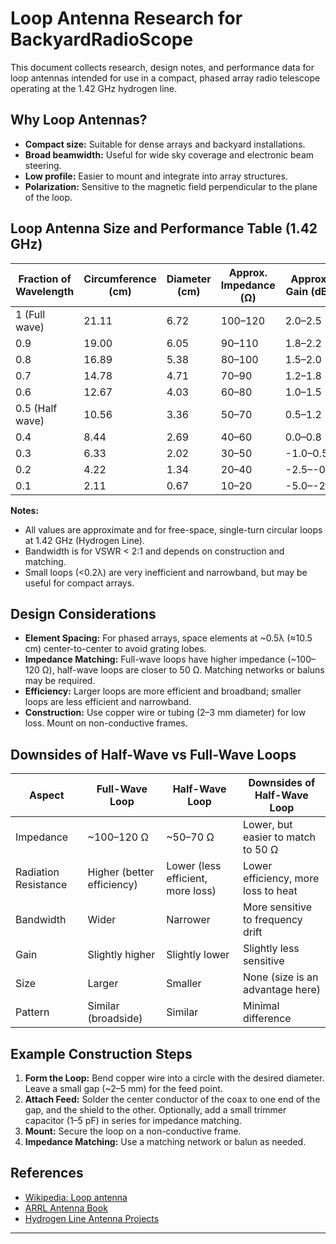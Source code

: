 # Loop Antenna Research for BackyardRadioScope

This document collects research, design notes, and performance data for loop antennas intended for use in a compact, phased array radio telescope operating at the 1.42 GHz hydrogen line.

## Why Loop Antennas?

- **Compact size:** Suitable for dense arrays and backyard installations.
- **Broad beamwidth:** Useful for wide sky coverage and electronic beam steering.
- **Low profile:** Easier to mount and integrate into array structures.
- **Polarization:** Sensitive to the magnetic field perpendicular to the plane of the loop.

## Loop Antenna Size and Performance Table (1.42 GHz)

| Fraction of Wavelength | Circumference (cm) | Diameter (cm) | Approx. Impedance (Ω) | Approx. Gain (dBi) | Efficiency (%) | Bandwidth (MHz) |
|-----------------------|--------------------|---------------|-----------------------|--------------------|----------------|-----------------|
| 1 (Full wave)         | 21.11              | 6.72          | 100–120               | 2.0–2.5            | 90–95          | 110–140         |
| 0.9                   | 19.00              | 6.05          | 90–110                | 1.8–2.2            | 85–90          | 90–120          |
| 0.8                   | 16.89              | 5.38          | 80–100                | 1.5–2.0            | 80–85          | 70–100          |
| 0.7                   | 14.78              | 4.71          | 70–90                 | 1.2–1.8            | 75–80          | 55–80           |
| 0.6                   | 12.67              | 4.03          | 60–80                 | 1.0–1.5            | 65–75          | 40–60           |
| 0.5 (Half wave)       | 10.56              | 3.36          | 50–70                 | 0.5–1.2            | 50–65          | 25–40           |
| 0.4                   | 8.44               | 2.69          | 40–60                 | 0.0–0.8            | 35–50          | 10–20           |
| 0.3                   | 6.33               | 2.02          | 30–50                 | -1.0–0.5           | 20–35          | 3–8             |
| 0.2                   | 4.22               | 1.34          | 20–40                 | -2.5–-0.5          | 10–20          | 1–2             |
| 0.1                   | 2.11               | 0.67          | 10–20                 | -5.0–-2.0          | <10            | <1              |

**Notes:**
- All values are approximate and for free-space, single-turn circular loops at 1.42 GHz (Hydrogen Line).
- Bandwidth is for VSWR < 2:1 and depends on construction and matching.
- Small loops (<0.2λ) are very inefficient and narrowband, but may be useful for compact arrays.

## Design Considerations

- **Element Spacing:** For phased arrays, space elements at ~0.5λ (≈10.5 cm) center-to-center to avoid grating lobes.
- **Impedance Matching:** Full-wave loops have higher impedance (~100–120 Ω), half-wave loops are closer to 50 Ω. Matching networks or baluns may be required.
- **Efficiency:** Larger loops are more efficient and broadband; smaller loops are less efficient and narrowband.
- **Construction:** Use copper wire or tubing (2–3 mm diameter) for low loss. Mount on non-conductive frames.

## Downsides of Half-Wave vs Full-Wave Loops

| Aspect                | Full-Wave Loop                  | Half-Wave Loop                      | Downsides of Half-Wave Loop                |
|-----------------------|---------------------------------|-------------------------------------|--------------------------------------------|
| Impedance             | ~100–120 Ω                      | ~50–70 Ω                            | Lower, but easier to match to 50 Ω         |
| Radiation Resistance  | Higher (better efficiency)      | Lower (less efficient, more loss)   | Lower efficiency, more loss to heat        |
| Bandwidth             | Wider                           | Narrower                            | More sensitive to frequency drift          |
| Gain                  | Slightly higher                 | Slightly lower                      | Slightly less sensitive                    |
| Size                  | Larger                          | Smaller                             | None (size is an advantage here)           |
| Pattern               | Similar (broadside)             | Similar                             | Minimal difference                         |

## Example Construction Steps

1. **Form the Loop:** Bend copper wire into a circle with the desired diameter. Leave a small gap (~2–5 mm) for the feed point.
2. **Attach Feed:** Solder the center conductor of the coax to one end of the gap, and the shield to the other. Optionally, add a small trimmer capacitor (1–5 pF) in series for impedance matching.
3. **Mount:** Secure the loop on a non-conductive frame.
4. **Impedance Matching:** Use a matching network or balun as needed.

## References

- [Wikipedia: Loop antenna](https://en.wikipedia.org/wiki/Loop_antenna)
- [ARRL Antenna Book](http://www.arrl.org/arrl-antenna-book-reference)
- [Hydrogen Line Antenna Projects](https://www.rtl-sdr.com/tag/hydrogen-line/)

---